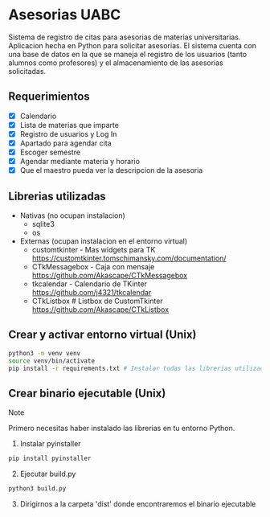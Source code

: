 # Asesorias UABC
Sistema de registro de citas para asesorias de materias universitarias. Aplicacion hecha en Python para solicitar asesorias. El sistema cuenta con una base de datos en la que se maneja el registro de los usuarios (tanto alumnos como profesores) y el almacenamiento de las asesorias solicitadas.
## Requerimientos
- [x] Calendario
- [x] Lista de materias que imparte
- [x] Registro de usuarios y Log In
- [x] Apartado para agendar cita
- [x] Escoger semestre
- [x] Agendar mediante materia y horario
- [x] Que el maestro pueda ver la descripcion de la asesoria
## Librerias utilizadas
* Nativas (no ocupan instalacion)
  * sqlite3
  * os
* Externas (ocupan instalacion en el entorno virtual)
  * customtkinter - Mas widgets para TK https://customtkinter.tomschimansky.com/documentation/
  * CTkMessagebox - Caja con mensaje https://github.com/Akascape/CTkMessagebox
  * tkcalendar - Calendario de TKinter https://github.com/j4321/tkcalendar
  * CTkListbox # Listbox de CustomTkinter https://github.com/Akascape/CTkListbox
## Crear y activar entorno virtual (Unix)
```bash
python3 -m venv venv
source venv/bin/activate
pip install -r requirements.txt # Instalar todas las librerias utilizadas
```
## Crear binario ejecutable (Unix)
>[!NOTE]
> Primero necesitas haber instalado las librerias en tu entorno Python.
  1. Instalar pyinstaller
```bash
pip install pyinstaller
```
  2. Ejecutar build.py
```bash
python3 build.py
```
  3. Dirigirnos a la carpeta 'dist' donde encontraremos el binario ejecutable